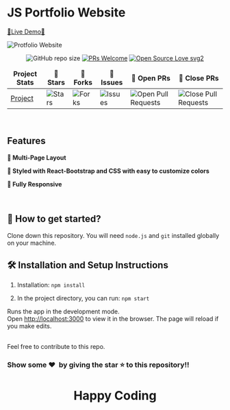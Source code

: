 # JS Portfolio Website

[🔗Live Demo🔗](https://portfolio-git-master-muhammad-zains-projects-36e56575.vercel.app/)

![Protfolio Website](https://res.cloudinary.com/do5vlugra/image/upload/v1716609243/portfolio_dh4x1b.png)

<div align="center">

![GitHub repo size](https://img.shields.io/github/repo-size/Zain041/portfolio?color=yellow)  [![PRs Welcome](https://img.shields.io/badge/PRs-welcome-brightgreen.svg?style=flat-square)](http://makeapullrequest.com) [![Open Source Love svg2](https://badges.frapsoft.com/os/v2/open-source.svg?v=103)](https://github.com/ellerbrock/open-source-badges/)
</div>

<table align="center">
    <thead align="center">
        <tr border: 1px;>
            <td><b>Project Stats</td>
            <td><b>🌟 Stars</b></td>
            <td><b>🍴 Forks</b></td>
            <td><b>🐛 Issues</b></td>
            <td><b>🔔 Open PRs</b></td>
            <td><b>🔕 Close PRs</b></td>
        </tr>
     </thead>
    <tbody>
         <tr>
            <td><a href="https://github.com/Zain041/portfolio"</a>Project</td>
            <td><img alt="Stars" src="https://img.shields.io/github/stars/Zain041/portfolio?style=flat&logo=github"/></td>
             <td><img alt="Forks" src="https://img.shields.io/github/forks/Zain041/portfolio?style=flat&logo=github"/></td>
            <td><img alt="Issues" src="https://img.shields.io/github/issues/Zain041/portfolio?style=flat&logo=github"/></td>
            <td><img alt="Open Pull Requests" src="https://img.shields.io/github/issues-pr/Zain041/portfolio?style=flat&logo=github"/></td>
           <td><img alt="Close Pull Requests" src="https://img.shields.io/github/issues-pr-closed/Zain041/portfolio?style=flat&color=critical&logo=github"/></td>
        </tr>
    </tbody>
</table>

<br/>

## Features

**📖 Multi-Page Layout**

**🎨 Styled with React-Bootstrap and CSS with easy to customize colors**

**📱 Fully Responsive**

<br />

## 🚀 How to get started?

Clone down this repository. You will need `node.js` and `git` installed globally on your machine.

## 🛠 Installation and Setup Instructions

1. Installation: `npm install`

2. In the project directory, you can run: `npm start`

Runs the app in the development mode.\
Open [http://localhost:3000](http://localhost:3000) to view it in the browser. 
The page will reload if you make edits.

<br />
Feel free to contribute to this repo.

### Show some ❤️&nbsp; by giving the star :star: to this repository!!
<h1 align=center>Happy Coding </h1>
